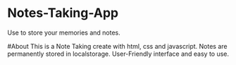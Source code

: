 # Notes-Taking-App
Use to store your memories and notes. 

#About
This is a Note Taking create with html, css and javascript. Notes are permanently stored in localstorage.  User-Friendly interface and easy to use.
